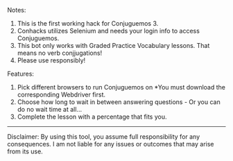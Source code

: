 Notes:
1. This is the first working hack for Conjuguemos 3.
2. Conhacks utilizes Selenium and needs your login info to access Conjuguemos.
3. This bot only works with Graded Practice Vocabulary lessons. That means no verb conjjugations!
4. Please use responsibly!

Features:
1. Pick different browsers to run Conjuguemos on *You must download the corresponding Webdriver first.
2. Choose how long to wait in between answering questions - Or you can do no wait time at all...
3. Complete the lesson with a percentage that fits you.

---

Disclaimer: By using this tool, you assume full responsibility for any consequences. I am not liable for any issues or outcomes that may arise from its use.

